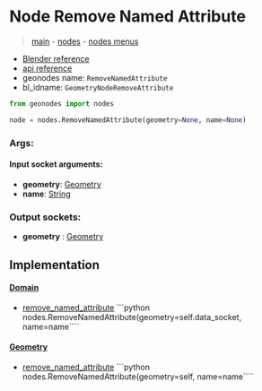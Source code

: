 # Node Remove Named Attribute

> [main](../structure.md) - [nodes](nodes.md) - [nodes menus](nodes_menus.md)

- [Blender reference](https://docs.blender.org/manual/en/latest/modeling/geometry_nodes/attribute/remove_named_attribute.html)
- [api reference](https://docs.blender.org/api/current/bpy.types.GeometryNodeRemoveAttribute.html)
- geonodes name: `RemoveNamedAttribute`
- bl_idname: `GeometryNodeRemoveAttribute`

```python
from geonodes import nodes

node = nodes.RemoveNamedAttribute(geometry=None, name=None)
```

### Args:

#### Input socket arguments:

- **geometry**: [Geometry](Geometry.md)
- **name**: [String](String.md)

### Output sockets:

- **geometry** : [Geometry](Geometry.md)

## Implementation

#### [Domain](Domain.md)

 - [remove_named_attribute](Domain.md#remove_named_attribute) ```python nodes.RemoveNamedAttribute(geometry=self.data_socket, name=name````
#### [Geometry](Geometry.md)

 - [remove_named_attribute](Geometry.md#remove_named_attribute) ```python nodes.RemoveNamedAttribute(geometry=self, name=name````
